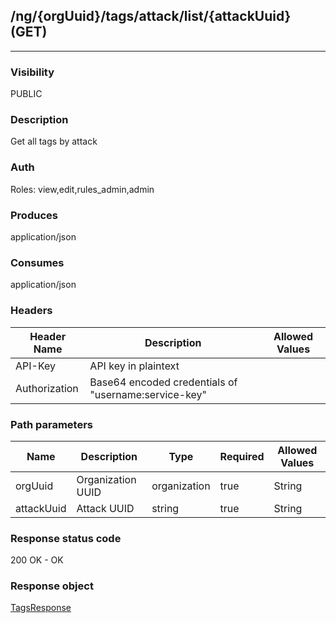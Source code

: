 ## /ng/{orgUuid}/tags/attack/list/{attackUuid} (GET)
---
### Visibility
PUBLIC
### Description
Get all tags by attack
### Auth
Roles: view,edit,rules_admin,admin
### Produces
application/json
### Consumes
application/json
### Headers
| Header Name | Description | Allowed Values |
| ----------- | ----------- | ----------- |
| API-Key | API key in plaintext |  |
| Authorization | Base64 encoded credentials of &quot;username:service-key&quot; |  |
### Path parameters
| Name | Description | Type | Required | Allowed Values |
| ----------- | ----------- | ----------- | ----------- | ----------- |
| orgUuid | Organization UUID | organization | true | String |
| attackUuid | Attack UUID | string | true | String |
### Response status code
200 OK - OK
### Response object
[TagsResponse](<../../objects/TagsResponse.md>)
